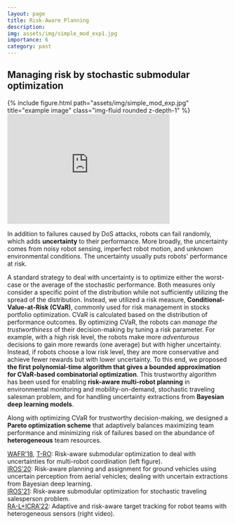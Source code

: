 ```yaml
---
layout: page
title: Risk-Aware Planning
description: 
img: assets/img/simple_mod_exp1.jpg
importance: 6
category: past
---
```


## Managing risk by stochastic submodular optimization


<div class="row">
    <div class="col-sm mt-3 mt-md-0">
        {% include figure.html path="assets/img/simple_mod_exp.jpg" title="example image" class="img-fluid rounded z-depth-1" %}
    </div>
    <div class="col-sm mt-3 mt-md-0">
        <iframe width="370" height="250" src="https://www.youtube.com/embed/atyBxxpqmCI" frameborder="0" allowfullscreen></iframe>
    </div>
</div>

In addition to failures caused by DoS attacks, robots can fail randomly, which adds **uncertainty** to their performance. More broadly, the uncertainty comes from noisy robot sensing, imperfect robot motion, and unknown environmental conditions. The uncertainty usually puts robots' performance at risk.

A standard strategy to deal with uncertainty is to optimize either the worst-case or the average of the stochastic performance. Both measures only consider a specific point of the distribution while not sufficiently utilizing the spread of the distribution. Instead, we utilized a risk measure, **Conditional-Value-at-Risk (CVaR)**, commonly used for risk management in stocks portfolio optimization. CVaR is calculated based on the distribution of performance outcomes. By optimizing CVaR, the robots can _manage the trustworthiness_ of their decision-making by tuning a risk parameter. For example, with a high risk level, the robots make more _adventurous_ decisions to gain more rewards (one average) but with higher uncertainty. Instead, if robots choose a low risk level, they are more conservative and achieve fewer rewards but with lower uncertainty. To this end, we proposed **the first polynomial-time algorithm that gives a bounded approximation for CVaR-based combinatorial optimization**. This trustworthy algorithm has been used for enabling **risk-aware multi-robot planning** in environmental monitoring and mobility-on-demand, stochastic traveling salesman problem, and for handling uncertainty extractions from **Bayesian deep learning models**.

Along with optimizing CVaR for trustworthy decision-making, we designed a **Pareto optimization scheme** that adaptively balances maximizing team performance and minimizing risk of failures based on the abundance of **heterogeneous** team resources.

[WAFR'18](https://link.springer.com/chapter/10.1007/978-3-030-44051-0_9), [T-RO](https://ieeexplore.ieee.org/document/9750919): Risk-aware submodular optimization to deal with uncertainties for multi-robot coordination (left figure). <br>
[IROS'20](https://ieeexplore.ieee.org/abstract/document/9341075): Risk-aware planning and assignment for ground vehicles using uncertain perception from aerial vehicles; dealing with uncertain extractions from Bayesian deep learning. <br>
[IROS'21](https://ieeexplore.ieee.org/abstract/document/9635957): Risk-aware submodular optimization for stochastic traveling salesperson problem. <br>
[RA-L+ICRA'22](https://ieeexplore.ieee.org/document/9726858): Adaptive and risk-aware target tracking for robot teams with heterogeneous sensors (right video).